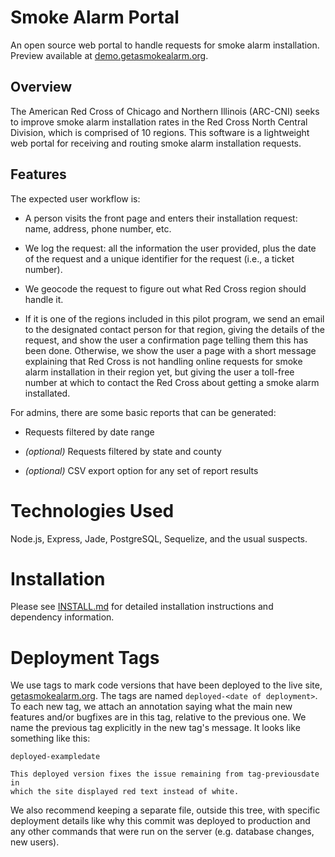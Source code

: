 # Smoke Alarm Portal

An open source web portal to handle requests for smoke alarm
installation.  Preview available at
[demo.getasmokealarm.org](https://demo.getasmokealarm.org/).

## Overview

The American Red Cross of Chicago and Northern Illinois (ARC-CNI)
seeks to improve smoke alarm installation rates in the Red Cross North
Central Division, which is comprised of 10 regions.  This software is
a lightweight web portal for receiving and routing smoke alarm
installation requests.

## Features

The expected user workflow is:

* A person visits the front page and enters their installation request:
  name, address, phone number, etc.

* We log the request: all the information the user provided, plus the
  date of the request and a unique identifier for the request (i.e., a
  ticket number).

* We geocode the request to figure out what Red Cross region should
  handle it.

* If it is one of the regions included in this pilot program, we send
  an email to the designated contact person for that region, giving
  the details of the request, and show the user a confirmation page
  telling them this has been done.  Otherwise, we show the user a page
  with a short message explaining that Red Cross is not handling
  online requests for smoke alarm installation in their region yet,
  but giving the user a toll-free number at which to contact the Red
  Cross about getting a smoke alarm installated.

For admins, there are some basic reports that can be generated:

* Requests filtered by date range

* _(optional)_ Requests filtered by state and county

* _(optional)_ CSV export option for any set of report results

# Technologies Used

Node.js, Express, Jade, PostgreSQL, Sequelize, and the usual suspects.

# Installation

Please see [INSTALL.md](INSTALL.md) for detailed installation
instructions and dependency information.

# Deployment Tags

We use tags to mark code versions that have been deployed to the live
site, [getasmokealarm.org](https://getasmokealarm.org).  The tags are named
`deployed-<date of deployment>`.  To each new tag, we attach an
annotation saying what the main new features and/or bugfixes are in this
tag, relative to the previous one.  We name the previous tag explicitly
in the new tag's message.  It looks like something like this:

```
deployed-exampledate

This deployed version fixes the issue remaining from tag-previousdate in
which the site displayed red text instead of white.

```

We also recommend keeping a separate file, outside this tree, with
specific deployment details like why this commit was deployed to
production and any other commands that were run on the server
(e.g. database changes, new users).